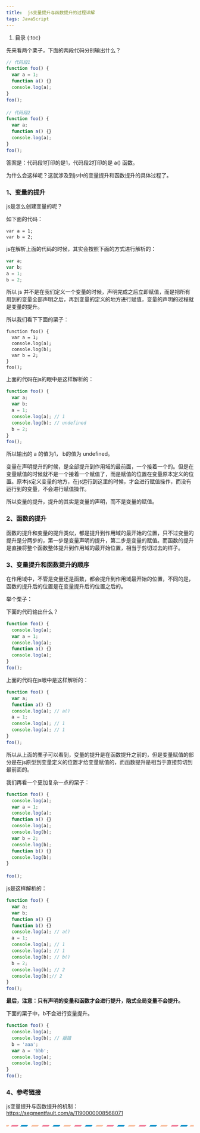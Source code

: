 ```yaml
---
title:  js变量提升与函数提升的过程详解
tags: JavaScript
---
```


1. 目录
{:toc}

先来看两个栗子，下面的两段代码分别输出什么？

```js
// 代码段1
function foo() {
  var a = 1;
  function a() {}
  console.log(a);
}
foo();

// 代码段2
function foo() {
  var a;
  function a() {}
  console.log(a);
}
foo();
```

<!--more-->


答案是：代码段1打印的是1，代码段2打印的是 a() 函数。

为什么会这样呢？这就涉及到js中的变量提升和函数提升的具体过程了。



### 1、变量的提升

js是怎么创建变量的呢？

如下面的代码：

```
var a = 1;
var b = 2;
```

js在解析上面的代码的时候，其实会按照下面的方式进行解析的：

```js
var a;
var b;
a = 1;
b = 2;
```

所以 js 并不是在我们定义一个变量的时候，声明完成之后立即赋值，而是把所有用到的变量全部声明之后，再到变量的定义的地方进行赋值，变量的声明的过程就是变量的提升。



所以我们看下下面的栗子：

```
function foo() {
  var a = 1;
  console.log(a);
  console.log(b);
  var b = 2;
}
foo();
```

上面的代码在js的眼中是这样解析的：

```js
function foo() {
  var a;
  var b;
  a = 1;
  console.log(a); // 1
  console.log(b); // undefined
  b = 2;
}
foo();
```

所以输出的 a 的值为1， b的值为 undefined。



变量在声明提升的时候，是全部提升到作用域的最前面，一个接着一个的。但是在变量赋值的时候就不是一个接着一个赋值了，而是赋值的位置在变量原本定义的位置。原本js定义变量的地方，在js运行到这里的时候，才会进行赋值操作，而没有运行到的变量，不会进行赋值操作。



所以变量的提升，提升的其实是变量的声明，而不是变量的赋值。





### 2、函数的提升

函数的提升和变量的提升类似，都是提升到作用域的最开始的位置，只不过变量的提升是分两步的，第一步是变量声明的提升，第二步是变量的赋值。而函数的提升是直接将整个函数整体提升到作用域的最开始位置，相当于剪切过去的样子。



### 3、变量提升和函数提升的顺序

在作用域中，不管是变量还是函数，都会提升到作用域最开始的位置，不同的是，函数的提升后的位置是在变量提升后的位置之后的。



举个栗子：

下面的代码输出什么？

```js
function foo() {
  console.log(a);
  var a = 1;
  console.log(a);
  function a() {}
  console.log(a);
}
foo();
```

上面的代码在js眼中是这样解析的：

```js
function foo() {
  var a;
  function a() {}
  console.log(a); // a()
  a = 1;
  console.log(a); // 1
  console.log(a); // 1
}
foo();
```

所以从上面的栗子可以看到，变量的提升是在函数提升之前的，但是变量赋值的部分是在js原型到变量定义的位置才给变量赋值的，而函数提升是相当于直接剪切到最前面的。



我们再看一个更加复杂一点的栗子：

```js
function foo() {
  console.log(a);
  var a = 1;
  console.log(a);
  function a() {}
  console.log(a);
  console.log(b);
  var b = 2;
  console.log(b);
  function b() {}
  console.log(b);
}

foo();
```

js是这样解析的：

```js
function foo() {
  var a;
  var b;
  function a() {}
  function b() {}
  console.log(a); // a()
  a = 1;
  console.log(a); // 1
  console.log(a); // 1
  console.log(b); // b()
  b = 2;
  console.log(b); // 2
  console.log(b);// 2
}
foo();
```



**最后，注意：只有声明的变量和函数才会进行提升，隐式全局变量不会提升。**

下面的栗子中，b不会进行变量提升。

```js
function foo() {
  console.log(a);
  console.log(b); // 报错
  b = 'aaa';
  var a = 'bbb';
  console.log(a);
  console.log(b);
}
foo();
```



### 4、参考链接

js变量提升与函数提升的机制： https://segmentfault.com/a/1190000008568071



![](https://github.com/Daotin/pic/raw/master/fgx.png)

